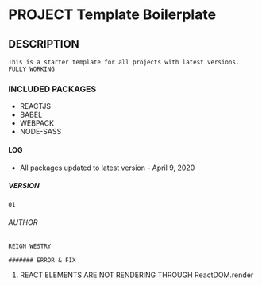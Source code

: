 # PROJECT Template Boilerplate

## DESCRIPTION
    This is a starter template for all projects with latest versions. FULLY WORKING

### INCLUDED PACKAGES
<ul>
    <li>REACTJS</li>
    <li>BABEL</li>
    <li>WEBPACK</li>
    <li>NODE-SASS</li>
</ul>

#### LOG
<ul>
    <li> All packages updated to latest version - April 9, 2020</li>
</ul>

##### VERSION 
    01

###### AUTHOR
    REIGN WESTRY

    ####### ERROR & FIX

1. REACT ELEMENTS ARE NOT RENDERING THROUGH ReactDOM.render